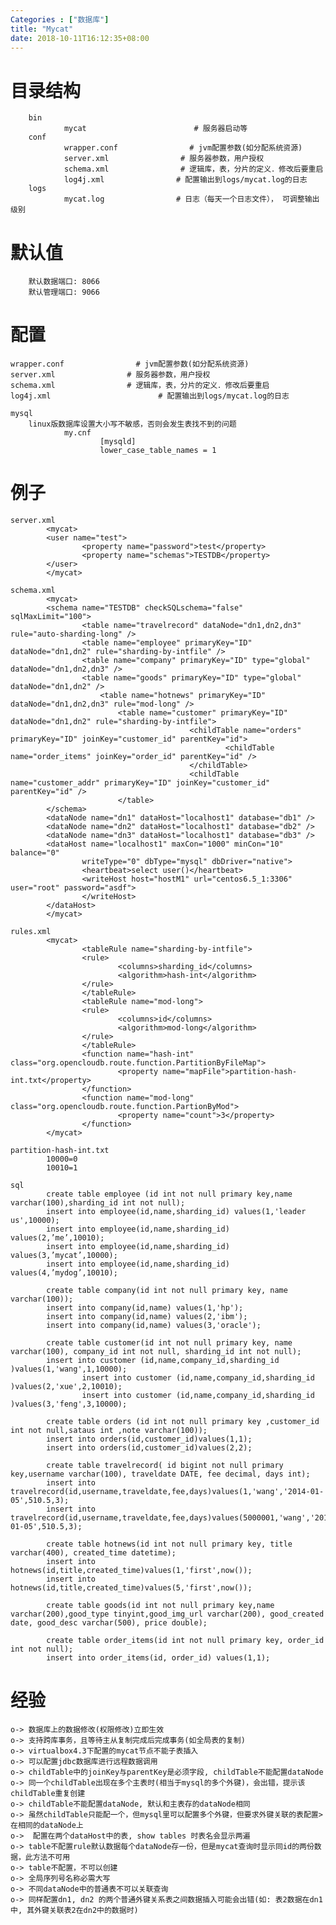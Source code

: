 ```yaml
---
Categories : ["数据库"]
title: "Mycat"
date: 2018-10-11T16:12:35+08:00
---
```


# 目录结构
        bin
                mycat                        # 服务器启动等
        conf
                wrapper.conf                # jvm配置参数(如分配系统资源)
                server.xml                # 服务器参数，用户授权
                schema.xml                # 逻辑库，表，分片的定义．修改后要重启
                log4j.xml                # 配置输出到logs/mycat.log的日志
        logs
                mycat.log                # 日志（每天一个日志文件）， 可调整输出级别

# 默认值
        默认数据端口: 8066
        默认管理端口: 9066

# 配置
    wrapper.conf                # jvm配置参数(如分配系统资源)
    server.xml                # 服务器参数，用户授权
    schema.xml                # 逻辑库，表，分片的定义．修改后要重启
    log4j.xml                        # 配置输出到logs/mycat.log的日志

    mysql
        linux版数据库设置大小写不敏感，否则会发生表找不到的问题
                my.cnf
                        [mysqld]
                        lower_case_table_names = 1

# 例子
    server.xml
            <mycat>
            <user name="test">
                    <property name="password">test</property>
                    <property name="schemas">TESTDB</property>
            </user>
            </mycat>

    schema.xml
            <mycat>
            <schema name="TESTDB" checkSQLschema="false" sqlMaxLimit="100">
                    <table name="travelrecord" dataNode="dn1,dn2,dn3" rule="auto-sharding-long" />
                    <table name="employee" primaryKey="ID" dataNode="dn1,dn2" rule="sharding-by-intfile" />
                    <table name="company" primaryKey="ID" type="global" dataNode="dn1,dn2,dn3" />
                    <table name="goods" primaryKey="ID" type="global" dataNode="dn1,dn2" />
                        <table name="hotnews" primaryKey="ID" dataNode="dn1,dn2,dn3" rule="mod-long" />
                            <table name="customer" primaryKey="ID" dataNode="dn1,dn2" rule="sharding-by-intfile">
                                            <childTable name="orders" primaryKey="ID" joinKey="customer_id" parentKey="id">
                                                    <childTable name="order_items" joinKey="order_id" parentKey="id" />
                                            </childTable>
                                            <childTable name="customer_addr" primaryKey="ID" joinKey="customer_id" parentKey="id" />
                            </table>
            </schema>
            <dataNode name="dn1" dataHost="localhost1" database="db1" />
            <dataNode name="dn2" dataHost="localhost1" database="db2" />
            <dataNode name="dn3" dataHost="localhost1" database="db3" />
            <dataHost name="localhost1" maxCon="1000" minCon="10" balance="0"
                    writeType="0" dbType="mysql" dbDriver="native">
                    <heartbeat>select user()</heartbeat>
                    <writeHost host="hostM1" url="centos6.5_1:3306" user="root" password="asdf">
                    </writeHost>
            </dataHost>
            </mycat>

    rules.xml
            <mycat>
                    <tableRule name="sharding-by-intfile">
                    <rule>
                            <columns>sharding_id</columns>
                            <algorithm>hash-int</algorithm>
                    </rule>
                    </tableRule>
                    <tableRule name="mod-long">
                    <rule>
                            <columns>id</columns>
                            <algorithm>mod-long</algorithm>
                    </rule>
                    </tableRule>
                    <function name="hash-int" class="org.opencloudb.route.function.PartitionByFileMap">
                            <property name="mapFile">partition-hash-int.txt</property>
                    </function>
                    <function name="mod-long" class="org.opencloudb.route.function.PartionByMod">
                            <property name="count">3</property>
                    </function>
            </mycat>

    partition-hash-int.txt
            10000=0
            10010=1

    sql
            create table employee (id int not null primary key,name varchar(100),sharding_id int not null); 
            insert into employee(id,name,sharding_id) values(1,'leader us',10000); 
            insert into employee(id,name,sharding_id) values(2,’me’,10010);
            insert into employee(id,name,sharding_id) values(3,’mycat’,10000); 
            insert into employee(id,name,sharding_id) values(4,’mydog’,10010);  

            create table company(id int not null primary key, name varchar(100));
            insert into company(id,name) values(1,'hp');     
            insert into company(id,name) values(2,'ibm');      
            insert into company(id,name) values(3,'oracle'); 

            create table customer(id int not null primary key, name varchar(100), company_id int not null, sharding_id int not null);
            insert into customer (id,name,company_id,sharding_id )values(1,'wang',1,10000);  
                    insert into customer (id,name,company_id,sharding_id )values(2,'xue',2,10010);  
                    insert into customer (id,name,company_id,sharding_id )values(3,'feng',3,10000);

            create table orders (id int not null primary key ,customer_id int not null,sataus int ,note varchar(100));
            insert into orders(id,customer_id)values(1,1);
            insert into orders(id,customer_id)values(2,2);

            create table travelrecord( id bigint not null primary key,username varchar(100), traveldate DATE, fee decimal, days int);
            insert into travelrecord(id,username,traveldate,fee,days)values(1,'wang','2014-01-05',510.5,3);
            insert into travelrecord(id,username,traveldate,fee,days)values(5000001,'wang','2014-01-05',510.5,3);

            create table hotnews(id int not null primary key, title varchar(400), created_time datetime);
            insert into hotnews(id,title,created_time)values(1,'first',now());
            insert into hotnews(id,title,created_time)values(5,'first',now());
            
            create table goods(id int not null primary key,name varchar(200),good_type tinyint,good_img_url varchar(200), good_created date, good_desc varchar(500), price double);

            create table order_items(id int not null primary key, order_id int not null);
            insert into order_items(id, order_id) values(1,1);
# 经验
    o-> 数据库上的数据修改(权限修改)立即生效
    o-> 支持跨库事务，且等待主从复制完成后完成事务(如全局表的复制)
    o-> virtualbox4.3下配置的mycat节点不能子表插入
    o-> 可以配置jdbc数据库进行远程数据调用
    o-> childTable中的joinKey与parentKey是必须字段, childTable不能配置dataNode
    o-> 同一个childTable出现在多个主表时(相当于mysql的多个外键)，会出错，提示该childTable重复创建
    o-> childTable不能配置dataNode, 默认和主表存的dataNode相同
    o-> 虽然childTable只能配一个，但mysql里可以配置多个外键，但要求外键关联的表配置>在相同的dataNode上
    o->  配置在两个dataHost中的表, show tables 时表名会显示两遍
    o-> table不配置rule默认数据每个dataNode存一份，但是mycat查询时显示同id的两份数据，此方法不可用
    o-> table不配置，不可以创建
    o-> 全局序列号名称必需大写
    o-> 不同dataNode中的普通表不可以关联查询
    o-> 同样配置dn1, dn2 的两个普通外键关系表之间数据插入可能会出错(如: 表2数据在dn1中, 其外键关联表2在dn2中的数据时)
